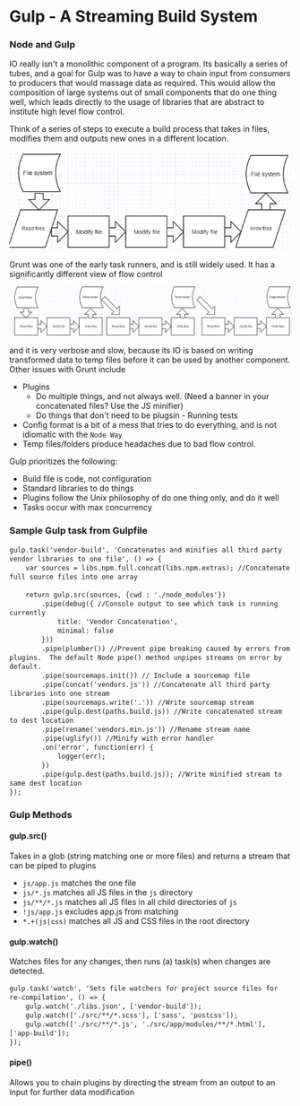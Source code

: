 # Gulp - A Streaming Build System

### Node and Gulp
 
 IO really isn't a monolithic component of a program.  Its basically a series of tubes, and a goal for Gulp was to have a way to chain input from consumers to producers that would
 massage data as required.  This would allow the composition of large systems out of small components that do one thing well, which leads directly to the usage of libraries 
 that are abstract to institute high level flow control.
 
 Think of a series of steps to execute a build process that takes in files, modifies them and outputs new ones in a different location.
 
 ![](img/stream_build_pipeline.png)
 
 Grunt was one of the early task runners, and is still widely used.  It has a significantly different view of flow control
 
 ![](img/temp_file_output.png) 
 
 and it is very verbose and slow, because its IO is based on writing transformed data to temp files before it can be used by another component.  Other issues with Grunt include

 * Plugins 
     * Do multiple things, and not always well. (Need a banner in your concatenated files?  Use the JS minifier)
     * Do things that don't need to be plugsin - Running tests
 * Config format is a bit of a mess that tries to do everything, and is not idiomatic with the `Node Way`
 * Temp files/folders produce headaches due to bad flow control.
 
 Gulp prioritizes the following:
 
 * Build file is code, not configuration
 * Standard libraries to do things
 * Plugins follow the Unix philosophy of do one thing only, and do it well
 * Tasks occur with max concurrency
 
 
### Sample Gulp task from Gulpfile
```
gulp.task('vendor-build', 'Concatenates and minifies all third party vendor libraries to one file', () => {
    var sources = libs.npm.full.concat(libs.npm.extras); //Concatenate full source files into one array

    return gulp.src(sources, {cwd : './node_modules'})
        .pipe(debug({ //Console output to see which task is running currently
            title: 'Vendor Concatenation',
            minimal: false
        }))
        .pipe(plumber()) //Prevent pipe breaking caused by errors from plugins.  The default Node pipe() method unpipes streams on error by default.
        .pipe(sourcemaps.init()) // Include a sourcemap file
        .pipe(concat('vendors.js')) //Concatenate all third party libraries into one stream
        .pipe(sourcemaps.write('.')) //Write sourcemap stream
        .pipe(gulp.dest(paths.build.js)) //Write concatenated stream to dest location
        .pipe(rename('vendors.min.js')) //Rename stream name
        .pipe(uglify()) //Minify with error handler
        .on('error', function(err) {
            logger(err);
        })
        .pipe(gulp.dest(paths.build.js)); //Write minified stream to same dest location
});
```

### Gulp Methods

#### gulp.src()

Takes in a glob (string matching one or more files) and returns a stream that can be piped to plugins

* `js/app.js` matches the one file
* `js/*.js` matches all JS files in the `js` directory
* `js/**/*.js` matches all JS files in all child directories of `js`
* `!js/app.js` excludes app.js from matching
* `*.+(js|css)` matches all JS and CSS files in the root directory

#### gulp.watch()

Watches files for any changes, then runs (a) task(s) when changes are detected.

```
gulp.task('watch', 'Sets file watchers for project source files for re-compilation', () => {
    gulp.watch('./libs.json', ['vendor-build']);
    gulp.watch(['./src/**/*.scss'], ['sass', 'postcss']);
    gulp.watch(['./src/**/*.js', './src/app/modules/**/*.html'], ['app-build']);
});
```
 
#### pipe()
 
Allows you to chain plugins by directing the stream from an output to an input for further data modification
 
 
 